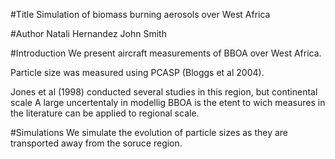 #Title
Simulation of biomass burning aerosols over West Africa

#Author
Natali Hernandez
John Smith

#Introduction
We present aircraft measurements of BBOA over West Africa.

Particle size was measured using PCASP (Bloggs et al 2004).

Jones et al (1998) conducted several studies in this region,
but continental scale 
A large uncertentaly in modellig BBOA is the etent to
wich measures in the literature can be applied to regional
scale.

#Simulations
We simulate the evolution of particle sizes as they are transported
away from the soruce region.
